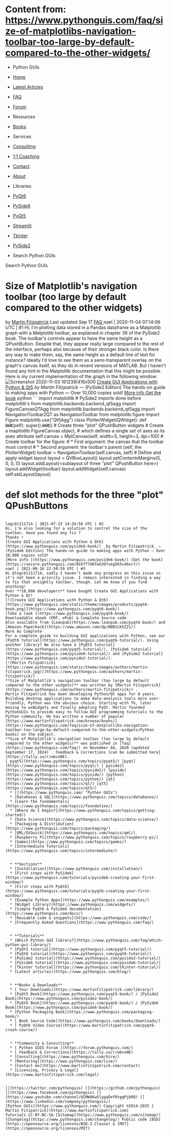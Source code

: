 # Content from: https://www.pythonguis.com/faq/size-of-matplotlibs-navigation-toolbar-too-large-by-default-compared-to-the-other-widgets/

[](https://www.pythonguis.com/faq/size-of-matplotlibs-navigation-toolbar-too-large-by-default-compared-to-the-other-widgets/#menu)
  * Python GUIs
  * [Home](https://www.pythonguis.com/)
  * [Latest Articles](https://www.pythonguis.com/latest/)
  * [FAQ](https://www.pythonguis.com/faq/)
  * [Forum ](https://forum.pythonguis.com/)
  * Resources
  * [Books](https://www.pythonguis.com/books/)
  * Services
  * [Consulting](https://www.pythonguis.com/hire/)
  * [1:1 Coaching](https://www.pythonguis.com/live/)
  * [Contact](https://www.pythonguis.com/contact/)
  * [About](https://www.pythonguis.com/about/)
  * Libraries
  * [PyQt6](https://www.pythonguis.com/pyqt6/)
  * [PySide6](https://www.pythonguis.com/pyside6/)
  * [PyQt5](https://www.pythonguis.com/pyqt5/)
  * [Streamlit](https://www.pythonguis.com/streamlit/)
  * [Tkinter](https://www.pythonguis.com/tkinter/)
  * [PySide2](https://www.pythonguis.com/pyside2/)


  * Search Python GUIs


[](https://www.pythonguis.com "Python GUIs")
Search Python GUIs
# Size of Matplotlib's navigation toolbar (too large by default compared to the other widgets)
by [Martin Fitzpatrick](https://www.pythonguis.com/authors/martin-fitzpatrick/) Last updated Sep 17 [ FAQ ](https://www.pythonguis.com/faq/)
nael | 2020-11-04 07:14:06 UTC | #1
Hi,
I'm plotting data stored in a Pandas dataframe as a Matplotlib graph with a Matplotlib toolbar, as explained in chapter 36 of the PySide2 book.
The toolbar's controls appear to have the same height as a QPushButton. Despite that, they appear really large compared to the rest of the interface, perhaps also because of their stronger black color. Is there any way to make them, say, the same height as a default line of text for instance?
Ideally I'd love to see them as a semi-transparent overlay on the graph's canvas itself, as they do in recent versions of MATLAB. But I haven't found any hint in the Matplotlib documentation that this might be possible.
Here is my current implementation of the graph in the following window:
![Screenshot 2020-11-03 161239|416x500](https://www.pythonguis.com/static/faq/forum/size-of-matplotlibs-navigation-toolbar-too-large-by-default-compared-to-the-other-widgets/5WcIyS823GUtJhtvqArXZCQbKnf.png)
[Create GUI Applications with Python & Qt5](https://www.pythonguis.com/pyside2-book/) _by Martin Fitzpatrick_ — (PySide2 Edition) The hands-on guide to making apps with Python — Over 10,000 copies sold! 
[More info ](https://www.pythonguis.com/pyside2-book/) [Get the book](https://secure.pythonguis.com/01hf778jyaajk5vk1q6824sd44/)
python ```
import matplotlib # PySide2 imports done before matplotlib's
from matplotlib.backends.backend_qt5agg import FigureCanvasQTAgg
from matplotlib.backends.backend_qt5agg import NavigationToolbar2QT as NavigationToolbar
from matplotlib.figure import Figure
matplotlib.use("Qt5Agg")
class PlotterWidget(QWidget):
  def __init__(self):
    super().__init__()
    # Create three "plot" QPushButton widgets
    # Create a maptlotlib FigureCanvas object,
    # which defines a single set of axes as its axes attribute
    self.canvas = MplCanvas(self, width=5, height=3, dpi=100)
    # Create toolbar for the figure:
    # * First argument: the canvas that the toolbar must control
    # * Second argument: the toolbar's parent (self, the PlotterWidget)
    toolbar = NavigationToolbar(self.canvas, self)
    # Define and apply widget layout
    layout = QVBoxLayout()
    layout.setContentsMargins(0, 0, 0, 0)
    layout.addLayout(<sublayout of three "plot" QPushButton here>)
    layout.addWidget(toolbar)
    layout.addWidget(self.canvas)
    self.setLayout(layout)
  # def slot methods for the three "plot" QPushButtons

```

logcbl211714 | 2021-07-23 14:34:56 UTC | #2
Hi, i'm also looking for a solution to control the size of the toolbar. Have you found any fix ?
Thanks ! 
[Create GUI Applications with Python & Qt6](https://www.pythonguis.com/pyside6-book/) _by Martin Fitzpatrick_ — (PySide6 Edition) The hands-on guide to making apps with Python — Over 10,000 copies sold! 
[More info ](https://www.pythonguis.com/pyside6-book/) [Get the book](https://secure.pythonguis.com/01hf77d6fwm397veg5k5s46xcf/)
nael | 2021-08-16 22:50:59 UTC | #3
Hi @logcbl211714, sadly I haven't made any progress on this issue as it's not been a priority issue. I remain interested in finding a way to fix that unsightly toolbar, though. Let me know if you find anything!
Over **10,000 developers** have bought Create GUI Applications with Python & Qt!
[![Create GUI Applications with Python & Qt6](https://www.pythonguis.com/static/theme/images/products/pyqt6-book.png)](https://www.pythonguis.com/pyqt6-book/)
[Take a look ](https://www.pythonguis.com/pyqt6-book/)
Downloadable ebook (PDF, ePub) & Complete Source code
Also available from [Leanpub](https://www.leanpub.com/pyqt6-book/) and [Amazon Paperback](https://www.amazon.com/dp/B0B1CK5ZZ1/)
Mark As Complete 
For a complete guide to building GUI applications with Python, see our [PyQt6 tutorial](https://www.pythonguis.com/pyqt6-tutorial/). Using another library? We also have a [PyQt5 tutorial](https://www.pythonguis.com/pyqt5-tutorial/), [PySide6 tutorial](https://www.pythonguis.com/pyside6-tutorial/) and [PySide2 tutorial](https://www.pythonguis.com/pyside2-tutorial/).
[![Martin Fitzpatrick](https://www.pythonguis.com/static/theme/images/authors/martin-fitzpatrick.jpg)](https://www.pythonguis.com/authors/martin-fitzpatrick/)
**Size of Matplotlib's navigation toolbar (too large by default compared to the other widgets)** was written by [Martin Fitzpatrick](https://www.pythonguis.com/authors/martin-fitzpatrick/) . 
Martin Fitzpatrick has been developing Python/Qt apps for 8 years. Building desktop applications to make data-analysis tools more user-friendly, Python was the obvious choice. Starting with Tk, later moving to wxWidgets and finally adopting PyQt. Martin founded PythonGUIs to provide easy to follow GUI programming tutorials to the Python community. He has written a number of popular [https://www.martinfitzpatrick.com/browse/books/](https://www.pythonguis.com/faq/size-of-matplotlibs-navigation-toolbar-too-large-by-default-compared-to-the-other-widgets/Python books) on the subject. 
**Size of Matplotlib's navigation toolbar (too large by default compared to the other widgets)** was published in [faq](https://www.pythonguis.com/faq/) on November 04, 2020 (updated September 17, 2024) . Feedback & Corrections [can be submitted here](https://tally.so/r/wbvxNE). 
[ pyqt5](https://www.pythonguis.com/topics/pyqt5/) [pyqt](https://www.pythonguis.com/topics/pyqt/) [ pyside2](https://www.pythonguis.com/topics/pyside2/) [pyside](https://www.pythonguis.com/topics/pyside/) [python](https://www.pythonguis.com/topics/python/) [qt](https://www.pythonguis.com/topics/qt/) [qt5](https://www.pythonguis.com/topics/qt5/)
  * [](https://www.pythonguis.com/ "Python GUIs")
  * [Databases & SQL](https://www.pythonguis.com/topics/databases/)
  * [Learn the fundamentals](https://www.pythonguis.com/topics/foundation/)
  * [Where do I begin?](https://www.pythonguis.com/topics/getting-started/)
  * [Data Science](https://www.pythonguis.com/topics/data-science/)
  * [Packaging & Distribution](https://www.pythonguis.com/topics/packaging/)
  * [QML/QtQuick](https://www.pythonguis.com/topics/qml/)
  * [Raspberry Pi](https://www.pythonguis.com/topics/raspberry-pi/)
  * [Games](https://www.pythonguis.com/topics/games/)
  * [Intermediate Tutorials](https://www.pythonguis.com/topics/intermediate/)


  * **Sections**
  * [Installation](https://www.pythonguis.com/installation/)
  * [First steps with PySide6](https://www.pythonguis.com/tutorials/pyside6-creating-your-first-window/)
  * [First steps with PyQt6](https://www.pythonguis.com/tutorials/pyqt6-creating-your-first-window/)
  * [Example Python Apps](https://www.pythonguis.com/examples/)
  * [Widget Library](https://www.pythonguis.com/widgets/)
  * [Simple PyQt6 & PySide6 documentation](https://www.pythonguis.com/docs/)
  * [Reusable code & snippets](https://www.pythonguis.com/code/)
  * [Frequently Asked Questions](https://www.pythonguis.com/faq/)


  * **Tutorials**
  * [Which Python GUI library?](https://www.pythonguis.com/faq/which-python-gui-library/)
  * [PyQt5 tutorial](https://www.pythonguis.com/pyqt5-tutorial/)
  * [PyQt6 tutorial](https://www.pythonguis.com/pyqt6-tutorial/)
  * [PySide2 tutorial](https://www.pythonguis.com/pyside2-tutorial/)
  * [PySide6 tutorial](https://www.pythonguis.com/pyside6-tutorial/)
  * [Tkinter tutorial](https://www.pythonguis.com/tkinter-tutorial/)
  * [Latest articles](https://www.pythonguis.com/blog/)


  * **Books & Downloads**
  * [ Your Downloads](https://www.martinfitzpatrick.com/library/)
  * [PyQt5 Book](https://www.pythonguis.com/pyqt5-book/) / [PySide2 Book](https://www.pythonguis.com/pyside2-book/)
  * [PyQt6 Book](https://www.pythonguis.com/pyqt6-book/) / [PySide6 Book](https://www.pythonguis.com/pyside6-book/)
  * [Python Packaging Book](https://www.pythonguis.com/packaging-book/)
  * [ Book Source Code](https://www.pythonguis.com/books/downloads/)
  * [ PyQt6 Video Course](https://www.martinfitzpatrick.com/pyqt6-crash-course/)


  * **Community & Consulting**
  * [ Python GUIS Forum ](https://forum.pythonguis.com/)
  * [ Feedback & Corrections](https://tally.so/r/wbvxNE)
  * [Consulting](https://www.pythonguis.com/hire/)
  * [Mentoring](https://www.pythonguis.com/live/)
  * [Contact me](https://www.martinfitzpatrick.com/contact)
  * [Licensing, Privacy & Legal](https://www.martinfitzpatrick.com/legal)


[](https://twitter.com/pythonguis) [](https://github.com/pythonguis) [](https://www.facebook.com/pythonguis) [](https://www.youtube.com/channel/UCMW4KwSlygaDef0tgqPjbRQ) [](https://www.linkedin.com/company/pythonguis/)
[Python GUIs](https://www.pythonguis.com/) Copyright ©2014-2025 [ Martin Fitzpatrick](https://www.martinfitzpatrick.com)
Tutorials CC-BY-NC-SA [Sitemap](https://www.pythonguis.com/sitemap/) [Changelog](https://www.pythonguis.com/changelog/) Public code [BSD](https://opensource.org/licenses/BSD-2-Clause) & [MIT](https://opensource.org/licenses/MIT)

